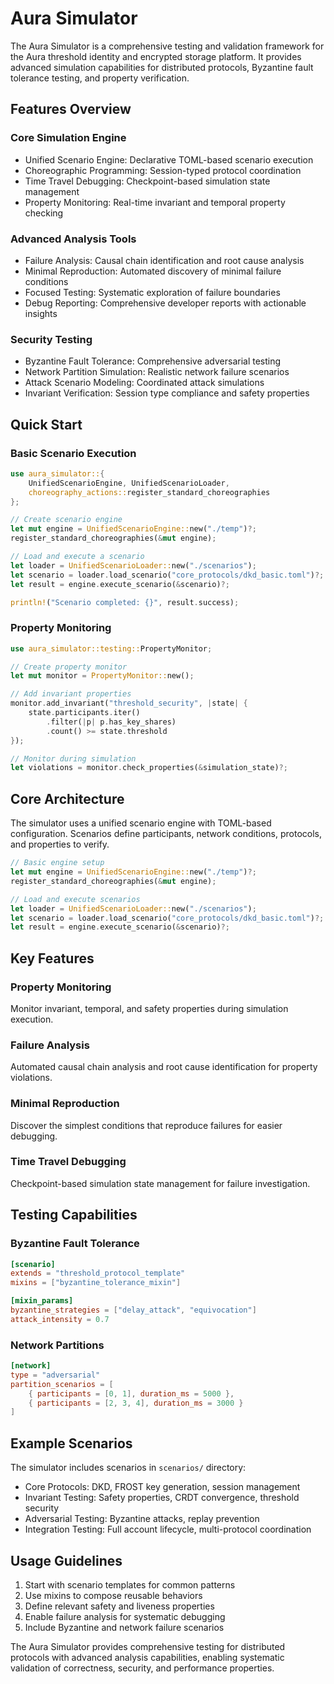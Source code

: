 # Aura Simulator

The Aura Simulator is a comprehensive testing and validation framework for the Aura threshold identity and encrypted storage platform. It provides advanced simulation capabilities for distributed protocols, Byzantine fault tolerance testing, and property verification.

## Features Overview

### Core Simulation Engine
- Unified Scenario Engine: Declarative TOML-based scenario execution
- Choreographic Programming: Session-typed protocol coordination
- Time Travel Debugging: Checkpoint-based simulation state management
- Property Monitoring: Real-time invariant and temporal property checking

### Advanced Analysis Tools
- Failure Analysis: Causal chain identification and root cause analysis
- Minimal Reproduction: Automated discovery of minimal failure conditions
- Focused Testing: Systematic exploration of failure boundaries
- Debug Reporting: Comprehensive developer reports with actionable insights

### Security Testing
- Byzantine Fault Tolerance: Comprehensive adversarial testing
- Network Partition Simulation: Realistic network failure scenarios
- Attack Scenario Modeling: Coordinated attack simulations
- Invariant Verification: Session type compliance and safety properties

## Quick Start

### Basic Scenario Execution

```rust
use aura_simulator::{
    UnifiedScenarioEngine, UnifiedScenarioLoader, 
    choreography_actions::register_standard_choreographies
};

// Create scenario engine
let mut engine = UnifiedScenarioEngine::new("./temp")?;
register_standard_choreographies(&mut engine);

// Load and execute a scenario
let loader = UnifiedScenarioLoader::new("./scenarios");
let scenario = loader.load_scenario("core_protocols/dkd_basic.toml")?;
let result = engine.execute_scenario(&scenario)?;

println!("Scenario completed: {}", result.success);
```

### Property Monitoring

```rust
use aura_simulator::testing::PropertyMonitor;

// Create property monitor
let mut monitor = PropertyMonitor::new();

// Add invariant properties
monitor.add_invariant("threshold_security", |state| {
    state.participants.iter()
        .filter(|p| p.has_key_shares)
        .count() >= state.threshold
});

// Monitor during simulation
let violations = monitor.check_properties(&simulation_state)?;
```

## Core Architecture

The simulator uses a unified scenario engine with TOML-based configuration. Scenarios define participants, network conditions, protocols, and properties to verify.

```rust
// Basic engine setup
let mut engine = UnifiedScenarioEngine::new("./temp")?;
register_standard_choreographies(&mut engine);

// Load and execute scenarios
let loader = UnifiedScenarioLoader::new("./scenarios");
let scenario = loader.load_scenario("core_protocols/dkd_basic.toml")?;
let result = engine.execute_scenario(&scenario)?;
```

## Key Features

### Property Monitoring
Monitor invariant, temporal, and safety properties during simulation execution.

### Failure Analysis
Automated causal chain analysis and root cause identification for property violations.

### Minimal Reproduction
Discover the simplest conditions that reproduce failures for easier debugging.

### Time Travel Debugging
Checkpoint-based simulation state management for failure investigation.

## Testing Capabilities

### Byzantine Fault Tolerance
```toml
[scenario]
extends = "threshold_protocol_template"
mixins = ["byzantine_tolerance_mixin"]

[mixin_params]
byzantine_strategies = ["delay_attack", "equivocation"]
attack_intensity = 0.7
```

### Network Partitions
```toml
[network]
type = "adversarial"
partition_scenarios = [
    { participants = [0, 1], duration_ms = 5000 },
    { participants = [2, 3, 4], duration_ms = 3000 }
]
```

## Example Scenarios

The simulator includes scenarios in `scenarios/` directory:
- Core Protocols: DKD, FROST key generation, session management
- Invariant Testing: Safety properties, CRDT convergence, threshold security
- Adversarial Testing: Byzantine attacks, replay prevention
- Integration Testing: Full account lifecycle, multi-protocol coordination

## Usage Guidelines

1. Start with scenario templates for common patterns
2. Use mixins to compose reusable behaviors
3. Define relevant safety and liveness properties
4. Enable failure analysis for systematic debugging
5. Include Byzantine and network failure scenarios

The Aura Simulator provides comprehensive testing for distributed protocols with advanced analysis capabilities, enabling systematic validation of correctness, security, and performance properties.